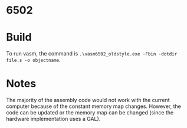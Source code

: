 # 6502

# Build
To run vasm, the command is `.\vasm6502_oldstyle.exe -Fbin -dotdir file.s -o objectname`.

# Notes
The majority of the assembly code would not work with the current computer because of the constant memory map changes.
However, the code can be updated or the memory map can be changed (since the hardware implementation uses a GAL).